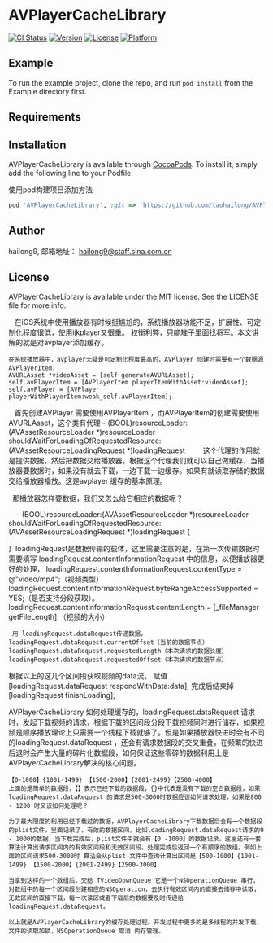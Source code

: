 

# AVPlayerCacheLibrary

[![CI Status](http://img.shields.io/travis/hailong9/AVPlayerCacheLibrary.svg?style=flat)](https://travis-ci.org/hailong9/AVPlayerCacheLibrary)
[![Version](https://img.shields.io/cocoapods/v/AVPlayerCacheLibrary.svg?style=flat)](http://cocoapods.org/pods/AVPlayerCacheLibrary)
[![License](https://img.shields.io/cocoapods/l/AVPlayerCacheLibrary.svg?style=flat)](http://cocoapods.org/pods/AVPlayerCacheLibrary)
[![Platform](https://img.shields.io/cocoapods/p/AVPlayerCacheLibrary.svg?style=flat)](http://cocoapods.org/pods/AVPlayerCacheLibrary)

## Example

To run the example project, clone the repo, and run `pod install` from the Example directory first.

## Requirements

## Installation

AVPlayerCacheLibrary is available through [CocoaPods](http://cocoapods.org). To install
it, simply add the following line to your Podfile:

使用pod构建项目添加方法

```ruby
pod 'AVPlayerCacheLibrary', :git => 'https://github.com/taohailong/AVPlayerCache.git'
```

## Author

hailong9, 邮箱地址： hailong9@staff.sina.com.cn

## License

AVPlayerCacheLibrary is available under the MIT license. See the LICENSE file for more info.



    在iOS系统中使用播放器有时候挺尴尬的，系统播放器功能不足，扩展性、可定制化程度很低，使用ijkplayer又很重。 权衡利弊，只能矬子里面找将军。本文讲解的就是对avplayer添加缓存。
    
    在系统播放器中，avplayer无疑是可定制化程度最高的，AVPlayer 创建时需要有一个数据源 AVPlayerItem，
    AVURLAsset *videoAsset = [self generateAVURLAsset];
    self.avPlayerItem = [AVPlayerItem playerItemWithAsset:videoAsset];
    self.avPlayer = [AVPlayer playerWithPlayerItem:weak_self.avPlayerItem];
    
    首先创建AVPlayer 需要使用AVPlayerItem ，而AVPlayerItem的创建需要使用AVURLAsset，这个类有代理
      - (BOOL)resourceLoader:(AVAssetResourceLoader *)resourceLoader shouldWaitForLoadingOfRequestedResource:  (AVAssetResourceLoadingRequest *)loadingRequest 
      
   这个代理的作用就是提供数据，然后把数据交给播放器。根据这个代理我们就可以自己做缓存，当播放器要数据时，如果没有就去下载，一边下载一边缓存。如果有就读取存储的数据交给播放器播放。这是avplayer 缓存的基本原理。
   
   那播放器怎样要数据，我们又怎么给它相应的数据呢？ 
    
     - (BOOL)resourceLoader:(AVAssetResourceLoader *)resourceLoader shouldWaitForLoadingOfRequestedResource:  (AVAssetResourceLoadingRequest *)loadingRequest {
     
  } 
loadingRequest是数据传输的载体，这里需要注意的是，在第一次传输数据时 需要填写 loadingRequest.contentInformationRequest 中的信息，以便播放器更好的处理， loadingRequest.contentInformationRequest.contentType = @"video/mp4";（视频类型）
loadingRequest.contentInformationRequest.byteRangeAccessSupported = YES;（是否支持分段获取）。loadingRequest.contentInformationRequest.contentLength = [_fileManager getFileLength];（视频的大小）

     用 loadingRequest.dataRequest传递数据， loadingRequest.dataRequest.currentOffset（当前的数据节点）loadingRequest.dataRequest.requestedLength（本次请求的数据长度）loadingRequest.dataRequest.requestedOffset（本次请求的数据节点）
根据以上的这几个区间段获取视频的data流，  赋值 [loadingRequest.dataRequest respondWithData:data]; 完成后结束掉  [loadingRequest finishLoading];

AVPlayerCacheLibrary 如何处理缓存的，loadingRequest.dataRequest 请求时，发起下载视频的请求，根据下载的区间段分段下载视频同时进行储存，如果视频是顺序播放理论上只需要一个线程下载就够了。但是如果播放器快进时会有不同的loadingRequest.dataRequest ，还会有请求数据段的交叉重叠，在频繁的快进后退时会产生大量的碎片化数据段，如何保证这些零碎的数据利用上是AVPlayerCacheLibrary解决的核心问题。

    【0-1000】{1001-1499} 【1500-2000】{2001-2499}【2500-4000】
    上面的是简单的数据段，【】表示已经下载的数据段，{}中代表是没有下载的空白数据段，如果loadingRequest.dataRequest 的请求是500-3000时数据应该如何请求处理，如果是800 - 1200 时又该如何处理呢？

    为了最大限度的利用已经下载过的数据，AVPlayerCacheLibrary下载数据后会有一个数据段的plist文件，里面记录了，有效的数据区间。比如loadingRequest.dataRequest请求的0 - 1000的数据，当下载完成后，plist文件中就会有【0 -1000】的数据记录。这里还有一套算法计算出请求区间内的有效区间段和无效区间段。处理完成后返回一个有顺序的数组。例如上面的区间请求500-3000时 算法会从plist 文件中查询计算出区间是【500-1000】{1001-1499} 【1500-2000】{2001-2499}【2500-3000】

    当拿到这样的一个数组后，交给 TVideoDownQueue 它是一个NSOperationQueue 串行，对数组中的每一个区间段创建相应的NSOperation，去执行有效区间内的直接去储存中读取，无效区间的直接下载，每一次读区或者下载后的数据要及时传递给 loadingRequest.dataRequest。

    以上就是AVPlayerCacheLibrary的缓存处理过程。开发过程中更多的是多线程的并发下载，文件的读取加锁，NSOperationQueue 取消 内存管理。




